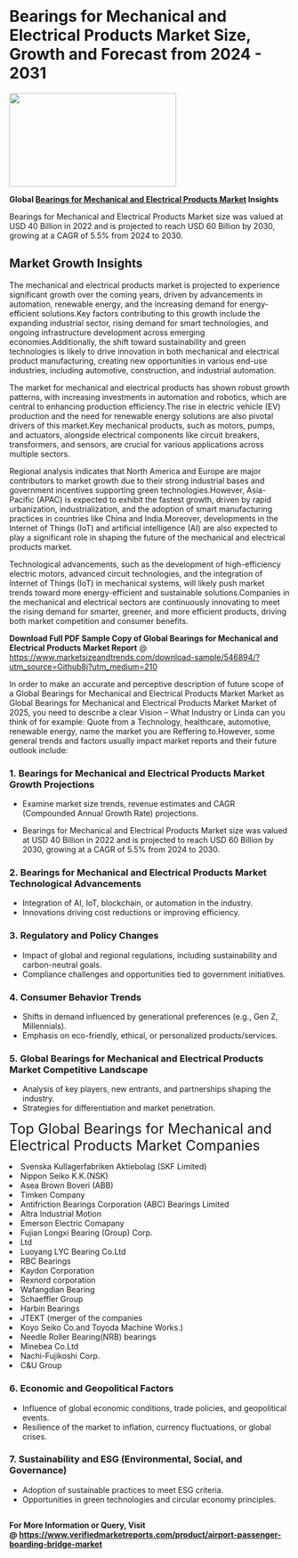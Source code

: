 <H1>Bearings for Mechanical and Electrical Products Market Size, Growth and Forecast from 2024 - 2031</H1><img class="aligncenter size-medium wp-image-584254" src="https://thirdeyenews.in/wp-content/uploads/2024/09/Global-Market-Research-300x168.jpeg" alt="" width="300" height="168" /><p><strong>Global&nbsp;<a href="https://www.marketsizeandtrends.com/download-sample/546894/?utm_source=Github8j?utm_medium=210">Bearings for Mechanical and Electrical Products Market</a> Insights</strong></p><p>Bearings for Mechanical and Electrical Products Market size was valued at USD 40 Billion in 2022 and is projected to reach USD 60 Billion by 2030, growing at a CAGR of 5.5% from 2024 to 2030.</p><p><h2>Market Growth Insights</h2> <p>The mechanical and electrical products market is projected to experience significant growth over the coming years, driven by advancements in automation, renewable energy, and the increasing demand for energy-efficient solutions.Key factors contributing to this growth include the expanding industrial sector, rising demand for smart technologies, and ongoing infrastructure development across emerging economies.Additionally, the shift toward sustainability and green technologies is likely to drive innovation in both mechanical and electrical product manufacturing, creating new opportunities in various end-use industries, including automotive, construction, and industrial automation.</p> <p>The market for mechanical and electrical products has shown robust growth patterns, with increasing investments in automation and robotics, which are central to enhancing production efficiency.The rise in electric vehicle (EV) production and the need for renewable energy solutions are also pivotal drivers of this market.Key mechanical products, such as motors, pumps, and actuators, alongside electrical components like circuit breakers, transformers, and sensors, are crucial for various applications across multiple sectors.</p> <p>Regional analysis indicates that North America and Europe are major contributors to market growth due to their strong industrial bases and government incentives supporting green technologies.However, Asia-Pacific (APAC) is expected to exhibit the fastest growth, driven by rapid urbanization, industrialization, and the adoption of smart manufacturing practices in countries like China and India.Moreover, developments in the Internet of Things (IoT) and artificial intelligence (AI) are also expected to play a significant role in shaping the future of the mechanical and electrical products market.</p> <p>Technological advancements, such as the development of high-efficiency electric motors, advanced circuit technologies, and the integration of Internet of Things (IoT) in mechanical systems, will likely push market trends toward more energy-efficient and sustainable solutions.Companies in the mechanical and electrical sectors are continuously innovating to meet the rising demand for smarter, greener, and more efficient products, driving both market competition and consumer benefits.</p> <p><span class=""><strong>Download Full PDF Sample Copy of Global Bearings for Mechanical and Electrical Products Market Report</strong> @ <a href="https://www.marketsizeandtrends.com/download-sample/546894/?utm_source=Github8j?utm_medium=210" target="_blank">https://www.marketsizeandtrends.com/download-sample/546894/?utm_source=Github8j?utm_medium=210</a></span></p><p>In order to make an accurate and perceptive description of future scope of a Global&nbsp;Bearings for Mechanical and Electrical Products Market Market as Global&nbsp;Bearings for Mechanical and Electrical Products Market Market of 2025, you need to describe a clear Vision &ndash; What Industry or Linda can you think of for example: Quote from a Technology, healthcare, automotive, renewable energy, name the market you are Reffering to.However, some general trends and factors usually impact market reports and their future outlook include:</p><h3>1.&nbsp;<strong>Bearings for Mechanical and Electrical Products Market Growth Projections</strong></h3><ul><li>Examine market size trends, revenue estimates and CAGR (Compounded Annual Growth Rate) projections.</li><li><p>Bearings for Mechanical and Electrical Products Market size was valued at USD 40 Billion in 2022 and is projected to reach USD 60 Billion by 2030, growing at a CAGR of 5.5% from 2024 to 2030.</p></li></ul><h3>2.&nbsp;<strong>Bearings for Mechanical and Electrical Products Market Technological Advancements</strong></h3><ul><li>Integration of AI, IoT, blockchain, or automation in the industry.</li><li>Innovations driving cost reductions or improving efficiency.</li></ul><h3>3.&nbsp;<strong>Regulatory and Policy Changes</strong></h3><ul><li>Impact of global and regional regulations, including sustainability and carbon-neutral goals.</li><li>Compliance challenges and opportunities tied to government initiatives.</li></ul><h3>4.&nbsp;<strong>Consumer Behavior Trends</strong></h3><ul><li>Shifts in demand influenced by generational preferences (e.g., Gen Z, Millennials).</li><li>Emphasis on eco-friendly, ethical, or personalized products/services.</li></ul><h3>5.&nbsp;<strong>Global Bearings for Mechanical and Electrical Products Market Competitive Landscape</strong></h3><ul><li>Analysis of key players, new entrants, and partnerships shaping the industry.</li><li>Strategies for differentiation and market penetration.</li></ul><p data-pm-slice="1 1 []"><span style="color: inherit; font-family: inherit; font-size: 25px;">Top Global Bearings for Mechanical and Electrical Products Market Companies</span></p><div class="" data-test-id=""><p><li>Svenska Kullagerfabriken Aktiebolag (SKF Limited)</li><li> Nippon Seiko K.K.(NSK)</li><li> Asea Brown Boveri (ABB)</li><li> Timken Company</li><li> Antifriction Bearings Corporation (ABC) Bearings Limited</li><li> Altra Industrial Motion</li><li> Emerson Electric Comapany</li><li> Fujian Longxi Bearing (Group) Corp.</li><li> Ltd</li><li> Luoyang LYC Bearing Co.Ltd</li><li> RBC Bearings</li><li> Kaydon Corporation</li><li> Rexnord corporation</li><li> Wafangdian Bearing</li><li> Schaeffler Group</li><li> Harbin Bearings</li><li> JTEKT (merger of the companies</li><li> Koyo Seiko Co.and Toyoda Machine Works.)</li><li> Needle Roller Bearing(NRB) bearings</li><li> Minebea Co.Ltd</li><li> Nachi-Fujikoshi Corp.</li><li> C&U Group</li></p></div><h3>6.&nbsp;<strong>Economic and Geopolitical Factors</strong></h3><ul><li>Influence of global economic conditions, trade policies, and geopolitical events.</li><li>Resilience of the market to inflation, currency fluctuations, or global crises.</li></ul><h3>7.&nbsp;<strong>Sustainability and ESG (Environmental, Social, and Governance)</strong></h3><ul><li>Adoption of sustainable practices to meet ESG criteria.</li><li>Opportunities in green technologies and circular economy principles.</li></ul><h2><strong style="font-size: 14px;">For More Information or Query, Visit @&nbsp;</strong><a style="background-color: #ffffff; font-size: 14px;" href="https://www.marketsizeandtrends.com/report/bearings-for-mechanical-and-electrical-products-market/" target="_blank">https://www.verifiedmarketreports.com/product/airport-passenger-boarding-bridge-market</a></h2>
